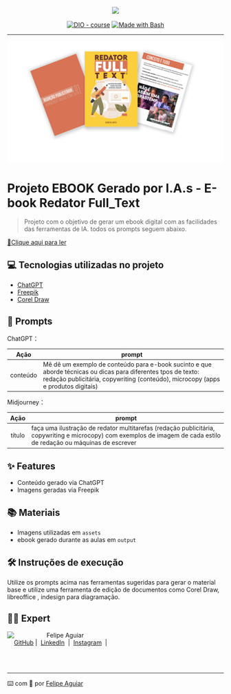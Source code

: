 <p align="center">
    <img width="100" src=".github/assets/banner.png">
</p>


<p align="center">
<a href="https://dio.me/"><img src="https://img.shields.io/badge/DIO-Course-28DA77?logo=youtube" alt="DIO - course"></a>
<a href="https://www.gnu.org/software/bash/" title="Go to Bash homepage"><img src="https://img.shields.io/badge/Prompt-Project-blue?logo=gnu-bash&amp;logoColor=white" alt="Made with Bash"></a></p>

-------


<p align="center">
<img 
    src="assets/montagem_capa_ebook_redator full_ok.png"
    width="1000"  
/>
</p>

# Projeto EBOOK Gerado por I.A.s - E-book Redator Full_Text



>Projeto com o objetivo de gerar um ebook digital com as facilidades das ferramentas de IA. todos os prompts
seguem abaixo.

<a href="https://github.com/beniciovarzealopes4-lang/prompts-recipe-to-create-a-ebook/blob/82cbdc441648fc8fadb2ba88c1bc6ce70aa74d13/output/E-book%20Redator%20Full%20Text_Projeto_Bootcamp_Fund_IA%20Gen_DIO_Universia.pdf" title="View PDF now"> 📕Clique aqui para ler</a>

## 💻 Tecnologias utilizadas no projeto

- [ChatGPT](https://chat.openai.com/) 
- [Freepik](https://www.freepik.com/pikaso/ai-image-generator)
- [Corel Draw](https://web.coreldraw.com/)

## 🧠 Prompts


ChatGPT：

|   Ação   | prompt                                                                                                                                                                                                                                                                         |
| :------: | ------------------------------------------------------------------------------------------------------------------------------------------------------------------------------------------------------------------------------------------------------------------------------ |
| conteúdo | Mê dê um exemplo de conteúdo para e-book sucinto e que aborde técnicas ou dicas para diferentes tpos de texto: redação publicitária, copywriting (conteúdo), microcopy (apps e produtos digitais) |


Midjourney：

|  Ação  | prompt                                                                                 |
| :----: | -------------------------------------------------------------------------------------- |
| título | faça uma ilustração de redator multitarefas (redação publicitária, copywriting e microcopy) com exemplos de imagem de cada estilo de redação ou máquinas de escrever  |

## ✨ Features

- Conteúdo gerado via ChatGPT
- Imagens geradas via Freepik

## 📚 Materiais

- Imagens utilizadas em `assets`
- ebook gerado durante as aulas em `output`

## 🛠️ Instruções de execução

Utilize os prompts acima nas ferramentas sugeridas para gerar o material base e utilize uma ferramenta de edição de documentos como Corel Draw, libreoffice , indesign para diagramação.

## 👨‍💻 Expert

<p>
    <img 
      align=left 
      margin=10 
      width=80 
      src="https://avatars.githubusercontent.com/u/37452836?v=4"
    />
    <p>&nbsp&nbsp&nbspFelipe Aguiar<br>
    &nbsp&nbsp&nbsp
    <a href="https://github.com/felipeAguiarCode">
    GitHub</a>&nbsp;|&nbsp;
    <a href="www.linkedin.com/in/
felipe-exe">LinkedIn</a>
&nbsp;|&nbsp;
    <a href="https://www.instagram.com/felipeaguiar.exe/">
    Instagram</a>
&nbsp;|&nbsp;</p>
</p>
<br/><br/>
<p>

---

⌨️ com 💜 por [Felipe Aguiar](https://github.com/felipeAguiarCode)
